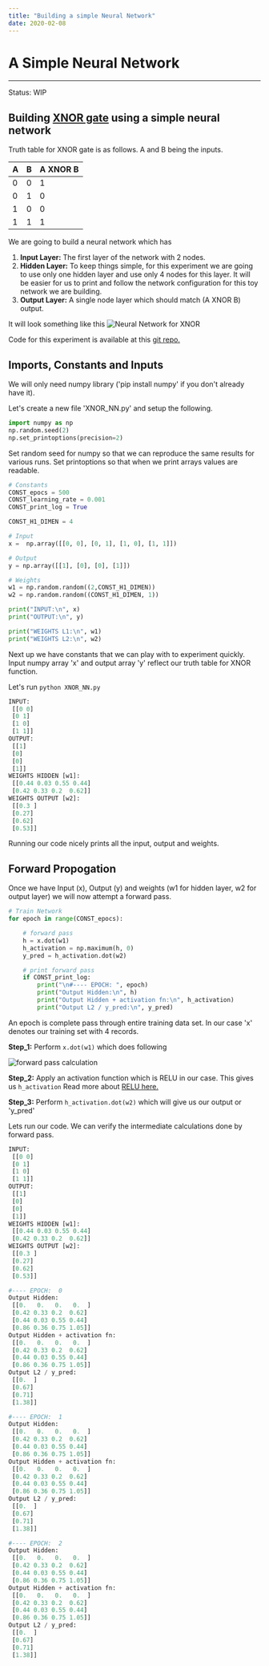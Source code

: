 ```yaml
---
title: "Building a simple Neural Network"
date: 2020-02-08
---
```


# A Simple Neural Network
---
Status: WIP

## Building [XNOR gate](https://en.wikipedia.org/wiki/XNOR_gate) using a simple neural network

Truth table for XNOR gate is as follows. A and B being the inputs.

|A  | B | A XNOR B |
|---|----|---|
|0  | 0  | 1 |
|0  | 1  | 0 |
|1  | 0  | 0 |
|1  | 1  | 1 |	


We are going to build a neural network which has
1. **Input Layer:** The first layer of the network with 2 nodes.
2. **Hidden Layer:** To keep things simple, for this experiment we are going to use only one hidden layer and use only 4 nodes for this layer. It will be easier for us to print and follow the network configuration for this toy network we are building.
3. **Output Layer:** A single node layer which should match (A XNOR B) output.

It will look something like this
![Neural Network for XNOR](/images/c_01/neural_network_simple.png)

Code for this experiment is available at this [git repo.](https://github.com/bombaybrew/brew_nlp)

## Imports, Constants and Inputs

We will only need numpy library ('pip install numpy' if you don't already have it).

Let's create a new file 'XNOR_NN.py' and setup the following.

```python
import numpy as np
np.random.seed(2)
np.set_printoptions(precision=2)
```

Set random seed for numpy so that we can reproduce the same results for various runs.
Set printoptions so that when we print arrays values are readable.


```python
# Constants
CONST_epocs = 500
CONST_learning_rate = 0.001
CONST_print_log = True

CONST_H1_DIMEN = 4

# Input
x =  np.array([[0, 0], [0, 1], [1, 0], [1, 1]])

# Output
y = np.array([[1], [0], [0], [1]])

# Weights
w1 = np.random.random((2,CONST_H1_DIMEN))
w2 = np.random.random((CONST_H1_DIMEN, 1))

print("INPUT:\n", x)
print("OUTPUT:\n", y)

print("WEIGHTS L1:\n", w1)
print("WEIGHTS L2:\n", w2)
```

Next up we have constants that we can play with to experiment quickly.
Input numpy array 'x' and output array 'y' reflect our truth table for XNOR function.

Let's run `python XNOR_NN.py`

```python
INPUT:
 [[0 0]
 [0 1]
 [1 0]
 [1 1]]
OUTPUT:
 [[1]
 [0]
 [0]
 [1]]
WEIGHTS HIDDEN [w1]:
 [[0.44 0.03 0.55 0.44]
 [0.42 0.33 0.2  0.62]]
WEIGHTS OUTPUT [w2]:
 [[0.3 ]
 [0.27]
 [0.62]
 [0.53]]
```

Running our code nicely prints all the input, output and weights.


## Forward Propogation

Once we have Input (x), Output (y) and weights (w1 for hidden layer, w2 for output layer) we will now attempt a forward pass.

```python
# Train Network
for epoch in range(CONST_epocs):

    # forward pass
    h = x.dot(w1)
    h_activation = np.maximum(h, 0)
    y_pred = h_activation.dot(w2)

    # print forward pass
    if CONST_print_log:
        print("\n#---- EPOCH: ", epoch)
        print("Output Hidden:\n", h)
        print("Output Hidden + activation fn:\n", h_activation)
        print("Output L2 / y_pred:\n", y_pred)
```

An epoch is complete pass through entire training data set. In our case 'x' denotes our training set with 4 records.

**Step_1:** Perform `x.dot(w1)` which does following

![forward pass calculation](/images/c_01/nn_forward_pass_x_w1.png)

**Step_2:** Apply an activation function which is RELU in our case. This gives us `h_activation`
Read more about [RELU here.](https://www.tinymind.com/learn/terms/relu)

**Step_3:** Perform `h_activation.dot(w2)` which will give us our output or 'y_pred'

Lets run our code. We can verify the intermediate calculations done by forward pass.

```python
INPUT:
 [[0 0]
 [0 1]
 [1 0]
 [1 1]]
OUTPUT:
 [[1]
 [0]
 [0]
 [1]]
WEIGHTS HIDDEN [w1]:
 [[0.44 0.03 0.55 0.44]
 [0.42 0.33 0.2  0.62]]
WEIGHTS OUTPUT [w2]:
 [[0.3 ]
 [0.27]
 [0.62]
 [0.53]]

#---- EPOCH:  0
Output Hidden:
 [[0.   0.   0.   0.  ]
 [0.42 0.33 0.2  0.62]
 [0.44 0.03 0.55 0.44]
 [0.86 0.36 0.75 1.05]]
Output Hidden + activation fn:
 [[0.   0.   0.   0.  ]
 [0.42 0.33 0.2  0.62]
 [0.44 0.03 0.55 0.44]
 [0.86 0.36 0.75 1.05]]
Output L2 / y_pred:
 [[0.  ]
 [0.67]
 [0.71]
 [1.38]]

#---- EPOCH:  1
Output Hidden:
 [[0.   0.   0.   0.  ]
 [0.42 0.33 0.2  0.62]
 [0.44 0.03 0.55 0.44]
 [0.86 0.36 0.75 1.05]]
Output Hidden + activation fn:
 [[0.   0.   0.   0.  ]
 [0.42 0.33 0.2  0.62]
 [0.44 0.03 0.55 0.44]
 [0.86 0.36 0.75 1.05]]
Output L2 / y_pred:
 [[0.  ]
 [0.67]
 [0.71]
 [1.38]]

#---- EPOCH:  2
Output Hidden:
 [[0.   0.   0.   0.  ]
 [0.42 0.33 0.2  0.62]
 [0.44 0.03 0.55 0.44]
 [0.86 0.36 0.75 1.05]]
Output Hidden + activation fn:
 [[0.   0.   0.   0.  ]
 [0.42 0.33 0.2  0.62]
 [0.44 0.03 0.55 0.44]
 [0.86 0.36 0.75 1.05]]
Output L2 / y_pred:
 [[0.  ]
 [0.67]
 [0.71]
 [1.38]]
```
